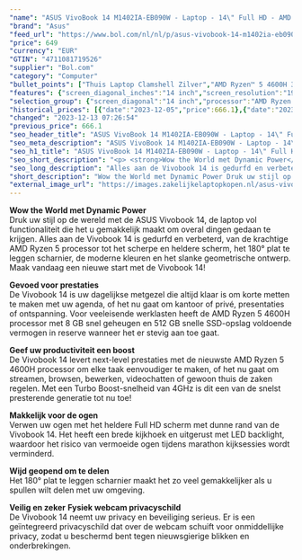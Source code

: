 ```yaml
---
"name": "ASUS VivoBook 14 M1402IA-EB090W - Laptop - 14\" Full HD - AMD Ryzen 5 4600H - Radeon Graphics - 8 GB DDR4 - 512 GB SSD - Wi-Fi 5, Bluetooth 4.1 - Windows 11 Home - zilver"
"brand": "Asus"
"feed_url": "https://www.bol.com/nl/nl/p/asus-vivobook-14-m1402ia-eb090w-laptop-14-full-hd-amd-ryzen-5-4600h-radeon-graphics-8-gb-ddr4-512-gb-ssd-wi-fi-5-bluetooth-4-1-windows-11-home-zilver/9300000133101551"
"price": 649
"currency": "EUR"
"GTIN": "4711081719526"
"supplier": "Bol.com"
"category": "Computer"
"bullet_points": ["Thuis Laptop Clamshell Zilver","AMD Ryzen™ 5 4600H 3 GHz","35,6 cm (14\") Full HD 1920 x 1080 Pixels IPS LED backlight Mat 16:9","8 GB DDR4-SDRAM","512 GB SSD","AMD Radeon Graphics","Wi-Fi 5 (802.11ac) Bluetooth 4.1","Lithium-Ion (Li-Ion) 42 Wh 90 W","Windows 11 Home 64-bit"]
"features": {"screen_diagonal_inches":"14 inch","screen_resolution":"1920 x 1080 Pixels","processor_family":"AMD Ryzen™ 5","memory_size":"8 GB","memory_type":"DDR4-SDRAM","total_storage_space":"512 GB","operating_system":"Windows","battery_capacity":"42 Wh","width":"324,9 mm","depth":"213,9 mm","height":"19,9 mm","weight":"1,5 kg","graphics_card":"AMD Radeon Graphics"}
"selection_group": {"screen_diagonal":"14 inch","processor":"AMD Ryzen 5","changed_price_past_3_days":true,"product_family":"VivoBook"}
"historical_prices": [{"date":"2023-12-05","price":666.1},{"date":"2023-12-13","price":649}]
"changed": "2023-12-13 07:26:54"
"previous_price": 666.1
"seo_header_title": "ASUS VivoBook 14 M1402IA-EB090W - Laptop - 14\" Full HD - AMD Ryzen 5 4600H - Radeon Graphics - 8 GB DDR4 - 512 GB SSD - Wi-Fi 5, Bluetooth 4.1 - Windows 11 Home - zilver"
"seo_meta_description": "ASUS VivoBook 14 M1402IA-EB090W - Laptop - 14\" Full HD - AMD Ryzen 5 4600H - Radeon Graphics - 8 GB DDR4 - 512 GB SSD - Wi-Fi 5, Bluetooth 4.1 - Windows 11 Home - zilver"
"seo_h1_title": "ASUS VivoBook 14 M1402IA-EB090W - Laptop - 14\" Full HD - AMD Ryzen 5 4600H - Radeon Graphics - 8 GB DDR4 - 512 GB SSD - Wi-Fi 5, Bluetooth 4.1 - Windows 11 Home - zilver"
"seo_short_description": "<p> <strong>Wow the World met Dynamic Power</strong> <br />Druk uw stijl op de wereld met de ASUS Vivobook 14, de laptop vol functionaliteit die het u gemakkelijk maakt om overal dingen gedaan te krijgen."
"seo_long_description": "Alles aan de Vivobook 14 is gedurfd en verbeterd, van de krachtige AMD Ryzen 5 processor tot het scherpe en heldere scherm, het 180° plat te leggen scharnier, de moderne kleuren en het slanke geometrische ontwerp. Maak vandaag een nieuwe start met de Vivobook 14! </p> <p> <strong>Gevoed voor prestaties</strong> <br />De Vivobook 14 is uw dagelijkse metgezel die altijd klaar is om korte metten te maken met uw agenda, of het nu gaat om kantoor of privé, presentaties of ontspanning. Voor veeleisende werklasten heeft de AMD Ryzen 5 4600H processor met 8 GB snel geheugen en 512 GB snelle SSD-opslag voldoende vermogen in reserve wanneer het er stevig aan toe gaat.  </p> <p> <strong>Geef uw productiviteit een boost</strong> <br />De Vivobook 14 levert next-level prestaties met de nieuwste AMD Ryzen 5 4600H processor om elke taak eenvoudiger te maken, of het nu gaat om streamen, browsen, bewerken, videochatten of gewoon thuis de zaken regelen. Met een Turbo Boost-snelheid van 4GHz is dit een van de snelst presterende generatie tot nu toe! </p> <p> <strong>Makkelijk voor de ogen</strong> <br />Verwen uw ogen met het heldere Full HD scherm met dunne rand van de Vivobook 14. Het heeft een brede kijkhoek en uitgerust met LED backlight, waardoor het risico van vermoeide ogen tijdens marathon kijksessies wordt verminderd.  </p> <p> <strong>Wijd geopend om te delen</strong> <br />Het 180° plat te leggen scharnier maakt het zo veel gemakkelijker als u spullen wilt delen met uw omgeving. </p> <p> <strong>Veilig en zeker</strong> <strong>Fysiek webcam privacyschild</strong> <br />De Vivobook 14 neemt uw privacy en beveiliging serieus. Er is een geïntegreerd privacyschild dat over de webcam schuift voor onmiddellijke privacy, zodat u beschermd bent tegen nieuwsgierige blikken en onderbrekingen. </p>"
"short_description": "Wow the World met Dynamic Power Druk uw stijl op de wereld met de ASUS Vivobook 14, de laptop vol functionaliteit die het u gemakkelijk maakt om overal dingen gedaan te krijgen. Alles aan de Vivobook 14 is gedurfd en verbeterd, van de krachtige AMD Ryzen 5 processor tot het scherpe en heldere scherm, het 180° plat te leggen scharnier, de moderne kleuren en het slanke geometrische ontwerp. Maak vandaag een nieuwe start met de Vivobook 14! Gevoed voor prestaties De Vivobook 14 is uw dagelijkse metgezel die altijd klaar is om korte metten te maken met uw agenda, of het nu gaat om kantoor of privé, presentaties of ontspanning. Voor veeleisende werklasten heeft de AMD Ryzen 5 4600H processor met 8 GB snel geheugen en 512 GB snelle SSD-opslag voldoende vermogen in reserve wanneer het er stevig aan toe gaat. Geef uw productiviteit een boost De Vivobook 14 levert next-level prestaties met de nieuwste AMD Ryzen 5 4600H processor om elke taak eenvoudiger te maken, of het nu gaat om streamen, browsen, bewerken, videochatten of gewoon thuis de zaken regelen. Met een Turbo Boost-snelheid van 4GHz is dit een van de snelst presterende generatie tot nu toe! Makkelijk voor de ogen Verwen uw ogen met het heldere Full HD scherm met dunne rand van de Vivobook 14. Het heeft een brede kijkhoek en uitgerust met LED backlight, waardoor het risico van vermoeide ogen tijdens marathon kijksessies wordt verminderd. Wijd geopend om te delen Het 180° plat te leggen scharnier maakt het zo veel gemakkelijker als u spullen wilt delen met uw omgeving. Veilig en zeker Fysiek webcam privacyschild De Vivobook 14 neemt uw privacy en beveiliging serieus. Er is een geïntegreerd privacyschild dat over de webcam schuift voor onmiddellijke privacy, zodat u beschermd bent tegen nieuwsgierige blikken en onderbrekingen."
"external_image_url": "https://images.zakelijkelaptopkopen.nl/asus-vivobook-14-m1402ia-eb090w-laptop-14-full-hd-amd-ryzen-5-4600h-radeon-graphics-8-gb-ddr4-512-gb-ssd-wi-fi-5-bluetooth-4-1-windows-11-home-zilver.webp"
---
```


<p> <strong>Wow the World met Dynamic Power</strong> <br />Druk uw stijl op de wereld met de ASUS Vivobook 14, de laptop vol functionaliteit die het u gemakkelijk maakt om overal dingen gedaan te krijgen. Alles aan de Vivobook 14 is gedurfd en verbeterd, van de krachtige AMD Ryzen 5 processor tot het scherpe en heldere scherm, het 180° plat te leggen scharnier, de moderne kleuren en het slanke geometrische ontwerp. Maak vandaag een nieuwe start met de Vivobook 14!  </p> <p> <strong>Gevoed voor prestaties</strong> <br />De Vivobook 14 is uw dagelijkse metgezel die altijd klaar is om korte metten te maken met uw agenda, of het nu gaat om kantoor of privé, presentaties of ontspanning. Voor veeleisende werklasten heeft de AMD Ryzen 5 4600H processor met 8 GB snel geheugen en 512 GB snelle SSD-opslag voldoende vermogen in reserve wanneer het er stevig aan toe gaat.  </p> <p> <strong>Geef uw productiviteit een boost</strong> <br />De Vivobook 14 levert next-level prestaties met de nieuwste AMD Ryzen 5 4600H processor om elke taak eenvoudiger te maken, of het nu gaat om streamen, browsen, bewerken, videochatten of gewoon thuis de zaken regelen. Met een Turbo Boost-snelheid van 4GHz is dit een van de snelst presterende generatie tot nu toe! </p> <p> <strong>Makkelijk voor de ogen</strong> <br />Verwen uw ogen met het heldere Full HD scherm met dunne rand van de Vivobook 14. Het heeft een brede kijkhoek en uitgerust met LED backlight, waardoor het risico van vermoeide ogen tijdens marathon kijksessies wordt verminderd.  </p> <p> <strong>Wijd geopend om te delen</strong> <br />Het 180° plat te leggen scharnier maakt het zo veel gemakkelijker als u spullen wilt delen met uw omgeving. </p> <p> <strong>Veilig en zeker</strong> <strong>Fysiek webcam privacyschild</strong> <br />De Vivobook 14 neemt uw privacy en beveiliging serieus. Er is een geïntegreerd privacyschild dat over de webcam schuift voor onmiddellijke privacy, zodat u beschermd bent tegen nieuwsgierige blikken en onderbrekingen. </p>